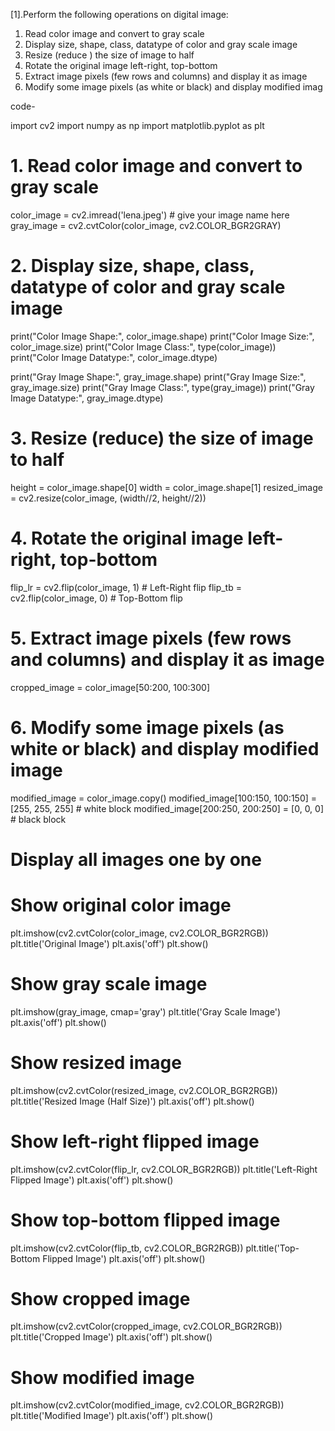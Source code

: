 [1].Perform the following operations on digital image:

1. Read color image and convert to gray scale
2. Display size, shape, class, datatype of color and gray scale image
3. Resize (reduce ) the size of image to half
4. Rotate the original image left-right, top-bottom
5. Extract image pixels (few rows and columns) and display it as image
6. Modify some image pixels (as white or black) and display modified
imag

code-

import cv2
import numpy as np
import matplotlib.pyplot as plt

# 1. Read color image and convert to gray scale
color_image = cv2.imread('lena.jpeg')  # give your image name here
gray_image = cv2.cvtColor(color_image, cv2.COLOR_BGR2GRAY)

# 2. Display size, shape, class, datatype of color and gray scale image
print("Color Image Shape:", color_image.shape)
print("Color Image Size:", color_image.size)
print("Color Image Class:", type(color_image))
print("Color Image Datatype:", color_image.dtype)

print("Gray Image Shape:", gray_image.shape)
print("Gray Image Size:", gray_image.size)
print("Gray Image Class:", type(gray_image))
print("Gray Image Datatype:", gray_image.dtype)

# 3. Resize (reduce) the size of image to half
height = color_image.shape[0]
width = color_image.shape[1]
resized_image = cv2.resize(color_image, (width//2, height//2))

# 4. Rotate the original image left-right, top-bottom
flip_lr = cv2.flip(color_image, 1)  # Left-Right flip
flip_tb = cv2.flip(color_image, 0)  # Top-Bottom flip

# 5. Extract image pixels (few rows and columns) and display it as image
cropped_image = color_image[50:200, 100:300]

# 6. Modify some image pixels (as white or black) and display modified image
modified_image = color_image.copy()
modified_image[100:150, 100:150] = [255, 255, 255]  # white block
modified_image[200:250, 200:250] = [0, 0, 0]        # black block

# Display all images one by one

# Show original color image
plt.imshow(cv2.cvtColor(color_image, cv2.COLOR_BGR2RGB))
plt.title('Original Image')
plt.axis('off')
plt.show()

# Show gray scale image
plt.imshow(gray_image, cmap='gray')
plt.title('Gray Scale Image')
plt.axis('off')
plt.show()

# Show resized image
plt.imshow(cv2.cvtColor(resized_image, cv2.COLOR_BGR2RGB))
plt.title('Resized Image (Half Size)')
plt.axis('off')
plt.show()

# Show left-right flipped image
plt.imshow(cv2.cvtColor(flip_lr, cv2.COLOR_BGR2RGB))
plt.title('Left-Right Flipped Image')
plt.axis('off')
plt.show()

# Show top-bottom flipped image
plt.imshow(cv2.cvtColor(flip_tb, cv2.COLOR_BGR2RGB))
plt.title('Top-Bottom Flipped Image')
plt.axis('off')
plt.show()

# Show cropped image
plt.imshow(cv2.cvtColor(cropped_image, cv2.COLOR_BGR2RGB))
plt.title('Cropped Image')
plt.axis('off')
plt.show()

# Show modified image
plt.imshow(cv2.cvtColor(modified_image, cv2.COLOR_BGR2RGB))
plt.title('Modified Image')
plt.axis('off')
plt.show()

